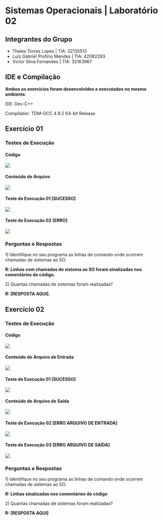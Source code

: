 <h1> Sistemas Operacionais | Laboratório 02 </h1>

<h2>Integrantes do Grupo</h2>
<ul>
  <li>Thales Torres Lopes | TIA: 32135513</li>
 
  <li>Luiz Gabriel Profirio Mendes | TIA: 42082293</li>
 
  <li>Victor Silva Fernandes | TIA: 32163967</li>
</ul>


<h2>IDE e Compilação</h2>

<p><b>Ambos os exercícios foram desenvolvidos e executados no mesmo ambiente.</b></p>
<p>IDE: Dev-C++</p>
<p>Compilador: TDM-GCC 4.9.2 64-bit Release</p>

<h2>Exercício 01</h2>

<h3>Testes de Execução</h3>

<h4>Código</h4>
<img src="readmefiles/codigoEx1.png"/>

<h4>Conteúdo do Arquivo</h4>
<img src="readmefiles/entradaEx1.png"/>

<h4>Teste de Execução 01 [SUCESSO]</h4>
<img src="readmefiles/execucaoEx1.png"/>

<h4>Teste de Execução 02 [ERRO]</h4>
<img src="readmefiles/execucao2Ex1.png"/>

<h3>Perguntas e Respostas</h3>
<p>1) Identifique no seu programa as linhas de comando onde ocorrem chamadas de sistemas ao SO.</p>
<p><b>R: Linhas com chamadas de sistema ao SO foram sinalizadas nos comentários do código.</b></p>
<p>2) Quantas chamadas de sistemas foram realizadas?</p>
<p><b>R: [RESPOSTA AQUI].</b></p>
 
<h2>Exercício 02</h2>

<h3>Testes de Execução</h3>

<h4>Código</h4>
<img src="readmefiles/codigoEx2.png"/>

<h4>Conteúdo do Arquivo de Entrada</h4>
<img src="readmefiles/entradaEx1.png"/>

<h4>Teste de Execução 01 [SUCESSO]</h4>
<img src="readmefiles/execucao01Ex2.png"/>

<h4>Conteúdo do Arquivo de Saída</h4>
<img src="readmefiles/saidaEx2.png"/>

<h4>Teste de Execução 02 [ERRO ARQUIVO DE ENTRADA]</h4>
<img src="readmefiles/execucao02Ex2.png"/>

<h4>Teste de Execução 03 [ERRO ARQUIVO DE SAÍDA]</h4>
<img src="readmefiles/execucao03Ex2.png"/>


<h3>Perguntas e Respostas</h3>
<p>1) Identifique no seu programa as linhas de comando onde ocorrem chamadas de sistemas ao SO.</p>
<p><b>R: Linhas sinalizadas nos comentários do código</b></p>
<p>2) Quantas chamadas de sistemas foram realizadas?</p>
<p><b>R: [RESPOSTA AQUI]</b></p>

